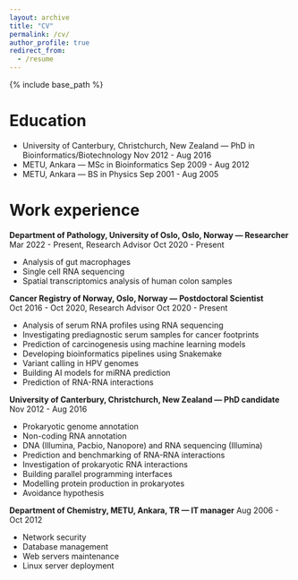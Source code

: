 ```yaml
---
layout: archive
title: "CV"
permalink: /cv/
author_profile: true
redirect_from:
  - /resume
---
```


{% include base_path %}

Education
======
* University of Canterbury, Christchurch, New Zealand — PhD in Bioinformatics/Biotechnology Nov 2012 - Aug 2016
* METU, Ankara — MSc in Bioinformatics Sep 2009 - Aug 2012
* METU, Ankara — BS in Physics Sep 2001 - Aug 2005

Work experience
======
__Department of Pathology, University of Oslo, Oslo, Norway — Researcher__  
Mar 2022 - Present, Research Advisor Oct 2020 - Present
   * Analysis of gut macrophages
   * Single cell RNA sequencing
   * Spatial transcriptomics analysis of human colon samples  

__Cancer Registry of Norway, Oslo, Norway — Postdoctoral Scientist__  
Oct 2016 - Oct 2020, Research Advisor Oct 2020 - Present
   * Analysis of serum RNA profiles using RNA sequencing
   * Investigating prediagnostic serum samples for cancer footprints
   * Prediction of carcinogenesis using machine learning models
   * Developing bioinformatics pipelines using Snakemake
   * Variant calling in HPV genomes
   * Building AI models for miRNA prediction
   * Prediction of RNA-RNA interactions
  
__University of Canterbury, Christchurch, New Zealand — PhD candidate__
Nov 2012 - Aug 2016
  * Prokaryotic genome annotation
  * Non-coding RNA annotation
  * DNA (Illumina, Pacbio, Nanopore) and RNA sequencing (Illumina)
  * Prediction and benchmarking of RNA-RNA interactions
  * Investigation of prokaryotic RNA interactions
  * Building parallel programming interfaces
  * Modelling protein production in prokaryotes
  * Avoidance hypothesis  

__Department of Chemistry, METU, Ankara, TR — IT manager__
Aug 2006 - Oct 2012
  * Network security
  * Database management
  * Web servers maintenance
  * Linux server deployment

